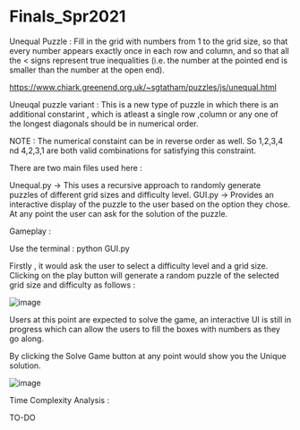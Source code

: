 # Finals_Spr2021

Unequal Puzzle : Fill in the grid with numbers from 1 to the grid size, so that every number appears exactly once in each row and column, and so that all the < signs 
represent true inequalities (i.e. the number at the pointed end is smaller than the number at the open end).

https://www.chiark.greenend.org.uk/~sgtatham/puzzles/js/unequal.html

Uneuqal puzzle variant : This is a new type of puzzle in which there is an additional constarint , which is atleast a single row ,column or any one of the longest 
diagonals should be in numerical order. 

NOTE : The numerical constaint can be in reverse order as well. So 1,2,3,4 nd 4,2,3,1 are both valid combinations for satisfying this constraint. 

There are two main files used here :

Unequal.py -> This uses a recursive approach to randomly generate puzzles of different grid sizes and difficulty level. 
GUI.py -> Provides an interactive display of the puzzle to the user based on the option they chose. At any point the user can ask for the solution of the puzzle. 

Gameplay : 

Use the terminal : python GUI.py 

Firstly , it would ask the user to select a difficulty level and a grid size. 
Clicking on the play button will generate a random puzzle of the selected grid size and difficulty as follows : 

![image](https://user-images.githubusercontent.com/48274485/116638435-f3913600-a92b-11eb-8c3e-736ced5d457b.png)

Users at this point are expected to solve the game, an interactive UI is still in progress which can allow the users to fill the boxes with numbers as they go along. 

By clicking the Solve Game button at any point would show you the Unique solution. 

![image](https://user-images.githubusercontent.com/48274485/116638629-571b6380-a92c-11eb-9f7d-2e87771a0b7e.png)


Time Complexity Analysis : 

TO-DO

